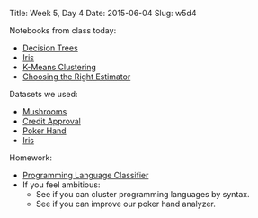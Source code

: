 Title: Week 5, Day 4
Date: 2015-06-04
Slug: w5d4

Notebooks from class today:

* [Decision Trees](https://github.com/tiyd-python-2015-05/curriculum/blob/master/data/week5/06%20-%20Decision%20Trees.ipynb)
* [Iris](https://github.com/tiyd-python-2015-05/curriculum/blob/master/data/week5/07%20-%20Iris.ipynb)
* [K-Means Clustering](https://github.com/tiyd-python-2015-05/curriculum/blob/master/data/week5/08%20-%20K-Means%20Clustering.ipynb)
* [Choosing the Right Estimator](http://scikit-learn.org/stable/tutorial/machine_learning_map/index.html)

Datasets we used:

* [Mushrooms](https://archive.ics.uci.edu/ml/datasets/Mushroom)
* [Credit Approval](https://archive.ics.uci.edu/ml/datasets/Credit+Approval)
* [Poker Hand](https://archive.ics.uci.edu/ml/datasets/Poker+Hand)
* [Iris](https://archive.ics.uci.edu/ml/datasets/Iris)

Homework:

* [Programming Language Classifier](https://github.com/tiyd-python-2015-05/programming-language-classifier)
* If you feel ambitious:
  * See if you can cluster programming languages by syntax.
  * See if you can improve our poker hand analyzer.
